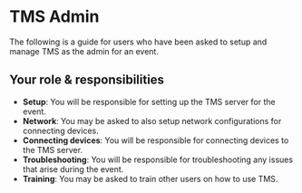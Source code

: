# TMS Admin

The following is a guide for users who have been asked to setup and manage TMS as the admin for an event.

## Your role & responsibilities
- **Setup**: You will be responsible for setting up the TMS server for the event.
- **Network**: You may be asked to also setup network configurations for connecting devices.
- **Connecting devices**: You will be responsible for connecting devices to the TMS server.
- **Troubleshooting**: You will be responsible for troubleshooting any issues that arise during the event.
- **Training**: You may be asked to train other users on how to use TMS.